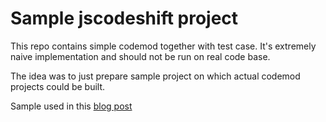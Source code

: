 # Sample jscodeshift project

This repo contains simple codemod together with test case. It's extremely naive implementation and should not be run on real code base.

The idea was to just prepare sample project on which actual codemod projects could be built.

Sample used in this [blog post](https://katilius.net/writing-js-codemods/)